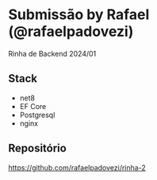 # Submissão by Rafael (@rafaelpadovezi)

Rinha de Backend 2024/01

## Stack

- net8
- EF Core
- Postgresql
- nginx

## Repositório

https://github.com/rafaelpadovezi/rinha-2